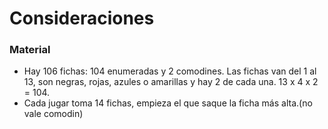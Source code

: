 # Consideraciones

### Material

- Hay 106 fichas: 104 enumeradas y 2 comodines. Las fichas van del 1 al 13, son negras, rojas, azules o amarillas y hay 2 de cada una. 13 x 4 x 2 = 104.
- Cada jugar toma 14 fichas, empieza el que saque la ficha más alta.(no vale comodin)

